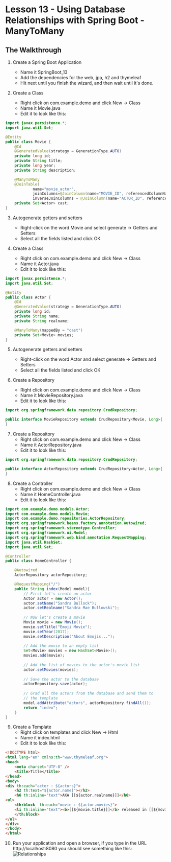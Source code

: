 # Lesson 13 - Using Database Relationships with Spring Boot - ManyToMany 
## The Walkthrough 

1. Create a Spring Boot Application 
	* Name it SpringBoot_13 
	* Add the dependencies for the web, jpa, h2 and thymeleaf 
	* Hit next until you finish the wizard, and then wait until it's done.    

2. Create a Class
	* Right click on com.example.demo and click New -> Class
	* Name it Movie.java
	* Edit it to look like this:

```java
import javax.persistence.*;
import java.util.Set;

@Entity
public class Movie {
    @Id
    @GeneratedValue(strategy = GenerationType.AUTO)
    private long id;
    private String title;
    private long year;
    private String description;

    @ManyToMany
    @JoinTable(
            name="movie_actor",
            joinColumns=@JoinColumn(name="MOVIE_ID", referencedColumnName = "ID"),
            inverseJoinColumns = @JoinColumn(name="ACTOR_ID", referencedColumnName = "ID"))
    private Set<Actor> cast;
}
```

3. Autogenerate getters and setters
	* Right-click on the word Movie and select generate -> Getters and Setters
	* Select all the fields listed and click OK

4. Create a Class
	* Right click on com.example.demo and click New -> Class
	* Name it Actor.java
	* Edit it to look like this:

```java
import javax.persistence.*;
import java.util.Set;

@Entity
public class Actor {
    @Id
    @GeneratedValue(strategy = GenerationType.AUTO)
    private long id;
    private String name;
    private String realname;

    @ManyToMany(mappedBy = "cast")
    private Set<Movie> movies;
}
```

5. Autogenerate getters and setters
	* Right-click on the word Actor and select generate -> Getters and Setters
	* Select all the fields listed and click OK

6. Create a Repository
	* Right click on com.example.demo and click New -> Class
	* Name it MovieRepository.java
	* Edit it to look like this:

```java
import org.springframework.data.repository.CrudRepository;

public interface MovieRepository extends CrudRepository<Movie, Long>{
}
```

7. Create a Repository
	* Right click on com.example.demo and click New -> Class
	* Name it ActorRepository.java
	* Edit it to look like this:
```java
import org.springframework.data.repository.CrudRepository;

public interface ActorRepository extends CrudRepository<Actor, Long>{
}
```

8. Create a Controller 
	* Right click on com.example.demo and click New -> Class 
	* Name it HomeController.java 
	* Edit it to look like this: 

``` java
import com.example.demo.models.Actor;
import com.example.demo.models.Movie;
import com.example.demo.repositories.ActorRepository;
import org.springframework.beans.factory.annotation.Autowired;
import org.springframework.stereotype.Controller;
import org.springframework.ui.Model;
import org.springframework.web.bind.annotation.RequestMapping;
import java.util.HashSet;
import java.util.Set;

@Controller
public class HomeController {

    @Autowired
    ActorRepository actorRepository;

    @RequestMapping("/")
    public String index(Model model){
        // First let's create an actor
        Actor actor = new Actor();
        actor.setName("Sandra Bullock");
        actor.setRealname("Sandra Mae Bullowski");
        
        // Now let's create a movie
        Movie movie = new Movie();
        movie.setTitle("Emoji Movie");
        movie.setYear(2017);
        movie.setDescription("About Emojis...");
        
        // Add the movie to an empty list
        Set<Movie> movies = new HashSet<Movie>();
        movies.add(movie);
        
        // Add the list of movies to the actor's movie list
        actor.setMovies(movies);
        
        // Save the actor to the database
        actorRepository.save(actor);
        
        // Grad all the actors from the database and send them to 
        // the template
        model.addAttribute("actors", actorRepository.findAll());
        return "index";
    }
}
```

9. Create a Template 
  	* Right click on templates and click New -> Html 
	* Name it index.html 
	* Edit it to look like this: 
```html
<!DOCTYPE html>
<html lang="en" xmlns:th="www.thymeleaf.org">
<head>
    <meta charset="UTF-8" />
    <title>Title</title>
</head>
<body>
<div th:each="actor : ${actors}">
    <h2 th:text="${actor.name}"></h2>
    <h6 th:inline="text">AKA [[${actor.realname}]]</h6>
<ul>
    <th:block  th:each="movie : ${actor.movies}">
    <li th:inline="text"><b>[[${movie.title}]]</b> released in [[${movie.year}]].</li>
    </th:block>
</ul>
</div>
</body>
</html>
```

10. Run your application and open a browser, if you type in the URL http://localhost:8080 you should see something like this: 
![Relationships](https://github.com/ajhenley/unofficialguides/blob/master/IntroToSpringBoot/img/Lesson13.png)

